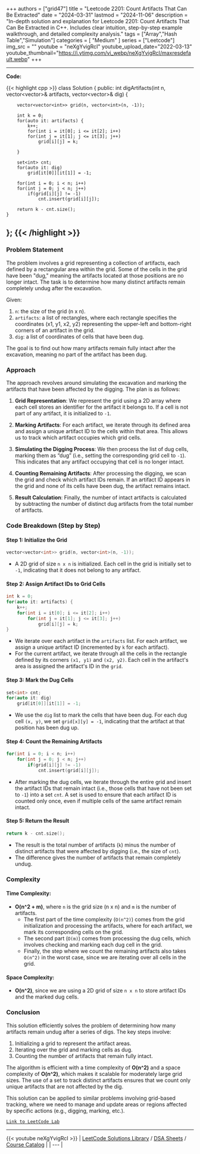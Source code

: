 
+++
authors = ["grid47"]
title = "Leetcode 2201: Count Artifacts That Can Be Extracted"
date = "2024-03-31"
lastmod = "2024-11-06"
description = "In-depth solution and explanation for Leetcode 2201: Count Artifacts That Can Be Extracted in C++. Includes clear intuition, step-by-step example walkthrough, and detailed complexity analysis."
tags = ["Array","Hash Table","Simulation"]
categories = [
    "Medium"
]
series = ["Leetcode"]
img_src = ""
youtube = "neXgYvigRcI"
youtube_upload_date="2022-03-13"
youtube_thumbnail="https://i.ytimg.com/vi_webp/neXgYvigRcI/maxresdefault.webp"
+++



---
**Code:**

{{< highlight cpp >}}
class Solution {
public:
    int digArtifacts(int n, vector<vector<int>>& artifacts, vector<vector<int>>& dig) {
        
        
        vector<vector<int>> grid(n, vector<int>(n, -1));
        
        int k = 0;
        for(auto it: artifacts) {
            k++;
            for(int i = it[0]; i <= it[2]; i++)
            for(int j = it[1]; j <= it[3]; j++)
                grid[i][j] = k;

        }
        
        set<int> cnt;
        for(auto it: dig)
            grid[it[0]][it[1]] = -1;
        
        for(int i = 0; i < n; i++)
        for(int j = 0; j < n; j++)
            if(grid[i][j] != -1)
                cnt.insert(grid[i][j]);
        
        return k - cnt.size();
    }
};
{{< /highlight >}}
---

### Problem Statement
The problem involves a grid representing a collection of artifacts, each defined by a rectangular area within the grid. Some of the cells in the grid have been "dug," meaning the artifacts located at those positions are no longer intact. The task is to determine how many distinct artifacts remain completely undug after the excavation.

Given:
1. `n`: the size of the grid (n x n).
2. `artifacts`: a list of rectangles, where each rectangle specifies the coordinates (x1, y1, x2, y2) representing the upper-left and bottom-right corners of an artifact in the grid.
3. `dig`: a list of coordinates of cells that have been dug.

The goal is to find out how many artifacts remain fully intact after the excavation, meaning no part of the artifact has been dug.

### Approach
The approach revolves around simulating the excavation and marking the artifacts that have been affected by the digging. The plan is as follows:

1. **Grid Representation**:
   We represent the grid using a 2D array where each cell stores an identifier for the artifact it belongs to. If a cell is not part of any artifact, it is initialized to `-1`.

2. **Marking Artifacts**:
   For each artifact, we iterate through its defined area and assign a unique artifact ID to the cells within that area. This allows us to track which artifact occupies which grid cells.

3. **Simulating the Digging Process**:
   We then process the list of dug cells, marking them as “dug” (i.e., setting the corresponding grid cell to `-1`). This indicates that any artifact occupying that cell is no longer intact.

4. **Counting Remaining Artifacts**:
   After processing the digging, we scan the grid and check which artifact IDs remain. If an artifact ID appears in the grid and none of its cells have been dug, the artifact remains intact.

5. **Result Calculation**:
   Finally, the number of intact artifacts is calculated by subtracting the number of distinct dug artifacts from the total number of artifacts.

### Code Breakdown (Step by Step)

#### Step 1: Initialize the Grid
```cpp
vector<vector<int>> grid(n, vector<int>(n, -1));
```
- A 2D grid of size `n x n` is initialized. Each cell in the grid is initially set to `-1`, indicating that it does not belong to any artifact.

#### Step 2: Assign Artifact IDs to Grid Cells
```cpp
int k = 0;
for(auto it: artifacts) {
    k++;
    for(int i = it[0]; i <= it[2]; i++)
        for(int j = it[1]; j <= it[3]; j++)
            grid[i][j] = k;
}
```
- We iterate over each artifact in the `artifacts` list. For each artifact, we assign a unique artifact ID (incremented by `k` for each artifact).
- For the current artifact, we iterate through all the cells in the rectangle defined by its corners `(x1, y1)` and `(x2, y2)`. Each cell in the artifact's area is assigned the artifact's ID in the `grid`.

#### Step 3: Mark the Dug Cells
```cpp
set<int> cnt;
for(auto it: dig)
    grid[it[0]][it[1]] = -1;
```
- We use the `dig` list to mark the cells that have been dug. For each dug cell `(x, y)`, we set `grid[x][y] = -1`, indicating that the artifact at that position has been dug up.

#### Step 4: Count the Remaining Artifacts
```cpp
for(int i = 0; i < n; i++)
    for(int j = 0; j < n; j++)
        if(grid[i][j] != -1)
            cnt.insert(grid[i][j]);
```
- After marking the dug cells, we iterate through the entire grid and insert the artifact IDs that remain intact (i.e., those cells that have not been set to `-1`) into a set `cnt`. A set is used to ensure that each artifact ID is counted only once, even if multiple cells of the same artifact remain intact.

#### Step 5: Return the Result
```cpp
return k - cnt.size();
```
- The result is the total number of artifacts (`k`) minus the number of distinct artifacts that were affected by digging (i.e., the size of `cnt`).
- The difference gives the number of artifacts that remain completely undug.

### Complexity

#### Time Complexity:
- **O(n^2 + m)**, where `n` is the grid size (n x n) and `m` is the number of artifacts. 
  - The first part of the time complexity (`O(n^2)`) comes from the grid initialization and processing the artifacts, where for each artifact, we mark its corresponding cells on the grid.
  - The second part (`O(m)`) comes from processing the dug cells, which involves checking and marking each dug cell in the grid.
  - Finally, the step where we count the remaining artifacts also takes `O(n^2)` in the worst case, since we are iterating over all cells in the grid.

#### Space Complexity:
- **O(n^2)**, since we are using a 2D grid of size `n x n` to store artifact IDs and the marked dug cells.

### Conclusion
This solution efficiently solves the problem of determining how many artifacts remain undug after a series of digs. The key steps involve:
1. Initializing a grid to represent the artifact areas.
2. Iterating over the grid and marking cells as dug.
3. Counting the number of artifacts that remain fully intact.

The algorithm is efficient with a time complexity of **O(n^2)** and a space complexity of **O(n^2)**, which makes it scalable for moderately large grid sizes. The use of a set to track distinct artifacts ensures that we count only unique artifacts that are not affected by the dig.

This solution can be applied to similar problems involving grid-based tracking, where we need to manage and update areas or regions affected by specific actions (e.g., digging, marking, etc.).

[`Link to LeetCode Lab`](https://leetcode.com/problems/count-artifacts-that-can-be-extracted/description/)

---
{{< youtube neXgYvigRcI >}}
| [LeetCode Solutions Library](https://grid47.xyz/leetcode/) / [DSA Sheets](https://grid47.xyz/sheets/) / [Course Catalog](https://grid47.xyz/courses/) |
| --- |
